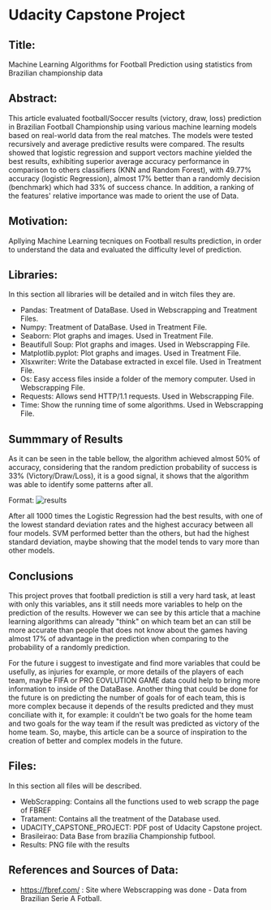 # Udacity Capstone Project
## Title:
Machine Learning Algorithms for Football Prediction using statistics from Brazilian championship data

## Abstract: 
This article evaluated football/Soccer results (victory, draw, loss) prediction in Brazilian Football Championship using various machine learning models based on real-world data from the real matches. The models were tested recursively and average predictive results were compared. The results showed that logistic regression and support vectors machine yielded the best results, exhibiting superior average accuracy performance in comparison to others classifiers (KNN and Random Forest), with 49.77\% accuracy (logistic Regression), almost 17\% better than a randomly decision (benchmark) which had 33\% of success chance. In addition, a ranking of the features' relative importance was made to orient the use of Data.

## Motivation: 
Apllying Machine Learning tecniques on Football results prediction, in order to understand the data and evaluated the difficulty level of prediction.

## Libraries:
In this section all libraries will be detailed and in witch files they are.

* Pandas: Treatment of DataBase. Used in Webscrapping and Treatment Files.
* Numpy: Treatment of DataBase. Used in Treatment File.
* Seaborn: Plot graphs and images. Used in Treatment File.
* Beautifull Soup: Plot graphs and images. Used in Webscrapping File.
* Matplotlib.pyplot: Plot graphs and images. Used in Treatment File.
* Xlsxwriter: Write the Database extracted in excel file. Used in Treatment File.
* Os: Easy access files inside a folder of the memory computer. Used in Webscrapping File.
* Requests: Allows send HTTP/1.1 requests. Used in Webscrapping File.
* Time: Show the running time of some algorithms. Used in Webscrapping File.

## Summmary of Results

As it can be seen in the table bellow, the algorithm achieved almost 50% of accuracy, considering that the random prediction probability of success is 33\% (Victory/Draw/Loss), it is a good signal, it shows that the algorithm was able to identify some patterns after all.

Format: ![results](https://github.com/Matheuskempa/My_Udacity_Capstone/blob/master/results.PNG?raw=true)

After all 1000 times the Logistic Regression had the best results, with one of the lowest standard deviation rates and the highest accuracy between all four models. SVM performed better than the others, but had the highest standard deviation, maybe showing that the model tends to vary more than other models.

## Conclusions

This project proves that football prediction is still a very hard task, at least with only this variables, ans it still needs more variables to help on the prediction of the results. However we can see by this article that a machine learning algorithms can already "think" on which team bet an can still be more accurate than people that does not know about the games having almost 17\% of advantage in the prediction when comparing to the probability of a randomly prediction.

For the future i suggest to investigate and find more variables that could be usefully, as injuries for example, or more details of the players of each team, maybe FIFA or PRO EOVLUTION GAME data could help to bring more information to inside of the DataBase. Another thing that could be done for the future is on predicting the number of goals for of each team, this is more complex because it depends of the results predicted and they must conciliate with it, for example: it couldn't be two goals for the home team and two goals for the way team if the result was predicted as victory of the home team. So, maybe, this article can be a source of inspiration to the creation of better and complex models in the future.


## Files:

In this section all files will be described.

* WebScrapping: Contains all the functions used to web scrapp the page of FBREF
* Tratament: Contains all the treatment of the Database used.
* UDACITY_CAPSTONE_PROJECT: PDF post of Udacity Capstone project.
* Brasileirao: Data Base from brazilia Championship futbool.
* Results: PNG file with the results


## References and Sources of Data:

* https://fbref.com/ : Site where Webscrapping was done - Data from Brazilian Serie A Fotball.
